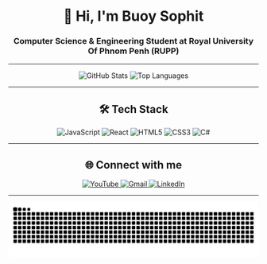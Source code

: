 <!-- Profile Header -->
<h1 align="center">👋 Hi, I'm Buoy Sophit</h1>
<h3 align="center">Computer Science & Engineering Student at Royal University Of Phnom Penh (RUPP)</h3>

---

<!-- GitHub Stats & Top Languages -->
<p align="center">
  <img src="https://github-readme-stats.vercel.app/api?username=buoysophit&show_icons=true&theme=dracula&hide_title=true&count_private=true" height="180" alt="GitHub Stats" />
  <img src="https://github-readme-stats.vercel.app/api/top-langs?username=buoysophit&layout=compact&card_width=320&theme=dracula" height="180" alt="Top Languages" />
</p>

---

<!-- Skills Section -->
<h2 align="center">🛠️ Tech Stack</h2>
<p align="center">
  <img src="https://cdn.jsdelivr.net/gh/devicons/devicon/icons/javascript/javascript-original.svg" height="40" alt="JavaScript" />
  <img src="https://cdn.jsdelivr.net/gh/devicons/devicon/icons/react/react-original.svg" height="40" alt="React" />
  <img src="https://cdn.jsdelivr.net/gh/devicons/devicon/icons/html5/html5-original.svg" height="40" alt="HTML5" />
  <img src="https://cdn.jsdelivr.net/gh/devicons/devicon/icons/css3/css3-original.svg" height="40" alt="CSS3" />
  <img src="https://cdn.jsdelivr.net/gh/devicons/devicon/icons/csharp/csharp-original.svg" height="40" alt="C#" />
</p>

---

<!-- Connect Section -->
<h2 align="center">🌐 Connect with me</h2>
<p align="center">
  <a href="https://www.youtube.com/@phitterparker" target="_blank">
    <img src="https://img.shields.io/badge/YouTube-FF0000?style=for-the-badge&logo=youtube&logoColor=white" alt="YouTube" />
  </a>
  
  <a href="mailto:bouysophit@gmail.com" target="_blank">
    <img src="https://img.shields.io/badge/Gmail-D14836?style=for-the-badge&logo=gmail&logoColor=white" alt="Gmail" />
  </a>
  <a href="https://www.linkedin.com/in/buoy-sophit-06111a2b4/" target="_blank">
    <img src="https://img.shields.io/badge/LinkedIn-0077B5?style=for-the-badge&logo=linkedin&logoColor=white" alt="LinkedIn" />
  </a>
</p>

---

<!-- Snake Animation or Fun Footer -->
<p align="center">
  <img src="https://raw.githubusercontent.com/buoysophit/Buoysophit/output/snake.svg" alt="Snake animation" />
</p>
